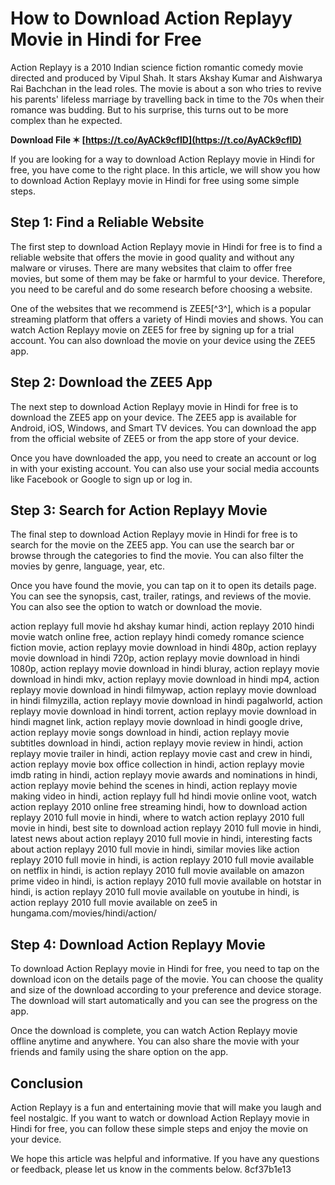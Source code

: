 
 
# How to Download Action Replayy Movie in Hindi for Free
 
Action Replayy is a 2010 Indian science fiction romantic comedy movie directed and produced by Vipul Shah. It stars Akshay Kumar and Aishwarya Rai Bachchan in the lead roles. The movie is about a son who tries to revive his parents' lifeless marriage by travelling back in time to the 70s when their romance was budding. But to his surprise, this turns out to be more complex than he expected.
 
**Download File ✶ [https://t.co/AyACk9cfID](https://t.co/AyACk9cfID)**


 
If you are looking for a way to download Action Replayy movie in Hindi for free, you have come to the right place. In this article, we will show you how to download Action Replayy movie in Hindi for free using some simple steps.
 
## Step 1: Find a Reliable Website
 
The first step to download Action Replayy movie in Hindi for free is to find a reliable website that offers the movie in good quality and without any malware or viruses. There are many websites that claim to offer free movies, but some of them may be fake or harmful to your device. Therefore, you need to be careful and do some research before choosing a website.
 
One of the websites that we recommend is ZEE5[^3^], which is a popular streaming platform that offers a variety of Hindi movies and shows. You can watch Action Replayy movie on ZEE5 for free by signing up for a trial account. You can also download the movie on your device using the ZEE5 app.
 
## Step 2: Download the ZEE5 App
 
The next step to download Action Replayy movie in Hindi for free is to download the ZEE5 app on your device. The ZEE5 app is available for Android, iOS, Windows, and Smart TV devices. You can download the app from the official website of ZEE5 or from the app store of your device.
 
Once you have downloaded the app, you need to create an account or log in with your existing account. You can also use your social media accounts like Facebook or Google to sign up or log in.
 
## Step 3: Search for Action Replayy Movie
 
The final step to download Action Replayy movie in Hindi for free is to search for the movie on the ZEE5 app. You can use the search bar or browse through the categories to find the movie. You can also filter the movies by genre, language, year, etc.
 
Once you have found the movie, you can tap on it to open its details page. You can see the synopsis, cast, trailer, ratings, and reviews of the movie. You can also see the option to watch or download the movie.
 
action replayy full movie hd akshay kumar hindi,  action replayy 2010 hindi movie watch online free,  action replayy hindi comedy romance science fiction movie,  action replayy movie download in hindi 480p,  action replayy movie download in hindi 720p,  action replayy movie download in hindi 1080p,  action replayy movie download in hindi bluray,  action replayy movie download in hindi mkv,  action replayy movie download in hindi mp4,  action replayy movie download in hindi filmywap,  action replayy movie download in hindi filmyzilla,  action replayy movie download in hindi pagalworld,  action replayy movie download in hindi torrent,  action replayy movie download in hindi magnet link,  action replayy movie download in hindi google drive,  action replayy movie songs download in hindi,  action replayy movie subtitles download in hindi,  action replayy movie review in hindi,  action replayy movie trailer in hindi,  action replayy movie cast and crew in hindi,  action replayy movie box office collection in hindi,  action replayy movie imdb rating in hindi,  action replayy movie awards and nominations in hindi,  action replayy movie behind the scenes in hindi,  action replayy movie making video in hindi,  action replayy full hd hindi movie online voot,  watch action replayy 2010 online free streaming hindi,  how to download action replayy 2010 full movie in hindi,  where to watch action replayy 2010 full movie in hindi,  best site to download action replayy 2010 full movie in hindi,  latest news about action replayy 2010 full movie in hindi,  interesting facts about action replayy 2010 full movie in hindi,  similar movies like action replayy 2010 full movie in hindi,  is action replayy 2010 full movie available on netflix in hindi,  is action replayy 2010 full movie available on amazon prime video in hindi,  is action replayy 2010 full movie available on hotstar in hindi,  is action replayy 2010 full movie available on youtube in hindi,  is action replayy 2010 full movie available on zee5 in hungama.com/movies/hindi/action/
 
## Step 4: Download Action Replayy Movie
 
To download Action Replayy movie in Hindi for free, you need to tap on the download icon on the details page of the movie. You can choose the quality and size of the download according to your preference and device storage. The download will start automatically and you can see the progress on the app.
 
Once the download is complete, you can watch Action Replayy movie offline anytime and anywhere. You can also share the movie with your friends and family using the share option on the app.
 
## Conclusion
 
Action Replayy is a fun and entertaining movie that will make you laugh and feel nostalgic. If you want to watch or download Action Replayy movie in Hindi for free, you can follow these simple steps and enjoy the movie on your device.
 
We hope this article was helpful and informative. If you have any questions or feedback, please let us know in the comments below.
 8cf37b1e13
 
